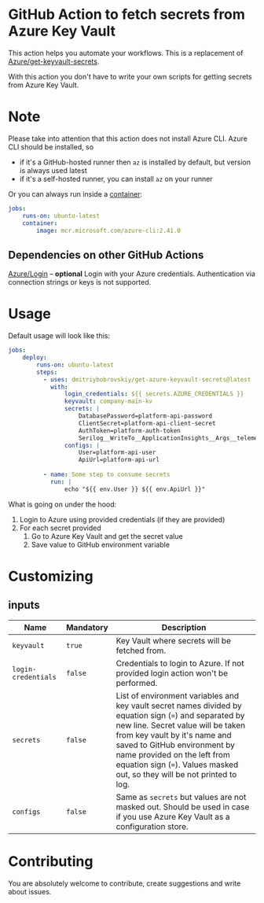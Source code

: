 # GitHub Action to fetch secrets from Azure Key Vault
This action helps you automate your workflows.
This is a replacement of [Azure/get-keyvault-secrets](https://github.com/Azure/get-keyvault-secrets).

With this action you don't have to write your own scripts for getting secrets from Azure Key Vault.

# Note
Please take into attention that this action does not install Azure CLI.
Azure CLI should be installed, so 
* if it's a GitHub-hosted runner then `az` is installed by default, but version is always used latest
* if it's a self-hosted runner, you can install `az` on your runner

Or you can always run inside a [container](https://docs.github.com/en/actions/using-jobs/running-jobs-in-a-container):
```yaml
jobs:
    runs-on: ubuntu-latest
    container:
        image: mcr.microsoft.com/azure-cli:2.41.0
```
## Dependencies on other GitHub Actions
[Azure/Login](https://github.com/Azure/login) – **optional** Login with your Azure credentials. Authentication via connection strings or keys is not supported.

# Usage
Default usage will look like this:
```yaml
jobs:
    deploy:
        runs-on: ubuntu-latest
        steps:
          - uses: dmitriybobrovskiy/get-azure-keyvault-secrets@latest
            with:
                login_credentials: ${{ secrets.AZURE_CREDENTIALS }}
                keyvault: company-main-kv
                secrets: |
                    DatabasePassword=platform-api-password
                    ClientSecret=platform-api-client-secret
                    AuthToken=platform-auth-token
                    Serilog__WriteTo__ApplicationInsights__Args__telemetryConfiguration__ConnectionString=ai-connection-string
                configs: |
                    User=platform-api-user
                    ApiUrl=platform-api-url
          
          - name: Some step to consume secrets
            run: |
                echo "${{ env.User }} ${{ env.ApiUrl }}"
```
What is going on under the hood:
1. Login to Azure using provided credentials (if they are provided)
2. For each secret provided
   1. Go to Azure Key Vault and get the secret value
   2. Save value to GitHub environment variable

# Customizing
## inputs
| Name                | Mandatory | Description                                                                                                                                                                                                                                                                                                             |
| ------------------- | --------- | ----------------------------------------------------------------------------------------------------------------------------------------------------------------------------------------------------------------------------------------------------------------------------------------------------------------------- |
| `keyvault`          | `true`    | Key Vault where secrets will be fetched from.                                                                                                                                                                                                                                                                           |
| `login-credentials` | `false`   | Credentials to login to Azure. If not provided login action won't be performed.                                                                                                                                                                                                                                         |
| `secrets`           | `false`   | List of environment variables and key vault secret names divided by equation sign (`=`) and separated by new line. Secret value will be taken from key vault by it's name and saved to GitHub environment by name provided on the left from equation sign (`=`). Values masked out, so they will be not printed to log. |
| `configs`           | `false`   | Same as `secrets` but values are not masked out. Should be used in case if you use Azure Key Vault as a configuration store.                                                                                                                                                                                            |

# Contributing
You are absolutely welcome to contribute, create suggestions and write about issues.